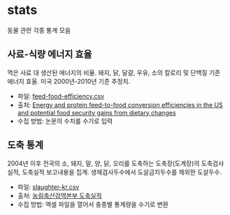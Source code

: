 # stats

동물 관련 각종 통계 모음

## 사료-식량 에너지 효율

먹은 사료 대 생산된 에너지의 비율. 돼지, 닭, 달걀, 우유, 소의 칼로리 및 단백질 기준 에너지 효율. 미국 2000년-2010년 기준 추정치.

* 파일: [feed-food-efficiency.csv](feed-food-efficiency.csv)
* 출처: [Energy and protein feed-to-food conversion efficiencies in the US and potential food security gains from dietary changes](https://iopscience.iop.org/article/10.1088/1748-9326/11/10/105002)
* 수집 방법: 논문의 수치를 수기로 입력

## 도축 통계

2004년 이후 전국의 소, 돼지, 말, 양, 닭, 오리를 도축하는 도축장(도계장)의 도축검사실적, 도축실적 보고내용을 집계. 생체검사두수에서 도살금지두수를 제외한 도살두수.

* 파일: [slaughter-kr.csv](slaughter-kr.csv)
* 출처: [농림축산검역본부 도축실적](http://www.qia.go.kr/livestock/clean/listTcsjWebAction.do?clear=1)
* 수집 방법: 엑셀 파일을 열어서 충종별 통계량을 수기로 변환
